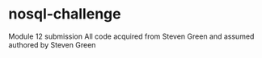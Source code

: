 # nosql-challenge
Module 12 submission
All code acquired from Steven Green and assumed authored by Steven Green
